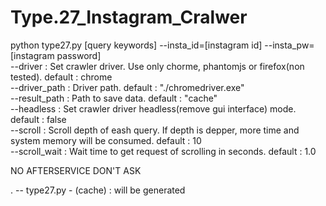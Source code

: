 # Type.27_Instagram_Cralwer

python type27.py [query keywords] --insta_id=[instagram id] --insta_pw=[instagram password]  
    --driver : Set crawler driver. Use only chorme, phantomjs or firefox(non tested). default : chrome  
    --driver_path : Driver path. default : "./chromedriver.exe"  
    --result_path : Path to save data. default : "cache"  
    --headless : Set crawler driver headless(remove gui interface) mode. default : false  
    --scroll : Scroll depth of eash query. If depth is depper, more time and system memory will be consumed. default : 10  
    --scroll_wait : Wait time to get request of scrolling in seconds. default : 1.0  

NO AFTERSERVICE DON'T ASK

. -- type27.py
  \- (cache) : will be generated
